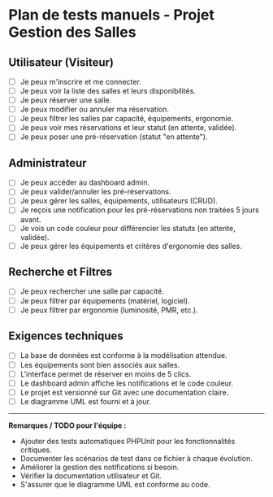 # Plan de tests manuels - Projet Gestion des Salles

## Utilisateur (Visiteur)

- [ ] Je peux m'inscrire et me connecter.
- [ ] Je peux voir la liste des salles et leurs disponibilités.
- [ ] Je peux réserver une salle.
- [ ] Je peux modifier ou annuler ma réservation.
- [ ] Je peux filtrer les salles par capacité, équipements, ergonomie.
- [ ] Je peux voir mes réservations et leur statut (en attente, validée).
- [ ] Je peux poser une pré-réservation (statut "en attente").

## Administrateur

- [ ] Je peux accéder au dashboard admin.
- [ ] Je peux valider/annuler les pré-réservations.
- [ ] Je peux gérer les salles, équipements, utilisateurs (CRUD).
- [ ] Je reçois une notification pour les pré-réservations non traitées 5 jours avant.
- [ ] Je vois un code couleur pour différencier les statuts (en attente, validée).
- [ ] Je peux gérer les équipements et critères d'ergonomie des salles.

## Recherche et Filtres

- [ ] Je peux rechercher une salle par capacité.
- [ ] Je peux filtrer par équipements (matériel, logiciel).
- [ ] Je peux filtrer par ergonomie (luminosité, PMR, etc.).

## Exigences techniques

- [ ] La base de données est conforme à la modélisation attendue.
- [ ] Les équipements sont bien associés aux salles.
- [ ] L'interface permet de réserver en moins de 5 clics.
- [ ] Le dashboard admin affiche les notifications et le code couleur.
- [ ] Le projet est versionné sur Git avec une documentation claire.
- [ ] Le diagramme UML est fourni et à jour.

---

**Remarques / TODO pour l'équipe :**

- Ajouter des tests automatiques PHPUnit pour les fonctionnalités critiques.
- Documenter les scénarios de test dans ce fichier à chaque évolution.
- Améliorer la gestion des notifications si besoin.
- Vérifier la documentation utilisateur et Git.
- S'assurer que le diagramme UML est conforme au code.
